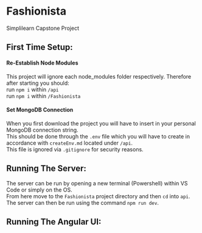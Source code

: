 # Fashionista
Simplilearn Capstone Project

## First Time Setup:

#### Re-Establish Node Modules
This project will ignore each node_modules folder respectively. Therefore after starting you should:  
run ```npm i``` within ```/api```  
run ```npm i``` within ```/Fashionista```  
  
#### Set MongoDB Connection
When you first download the project you will have to insert in your personal MongoDB connection string.  
This should be done through the ```.env``` file which you will have to create in accordance with ```createEnv.md``` located under ```/api```.    
This file is ignored via ```.gitignore``` for security reasons.

## Running The Server:
The server can be run by opening a new terminal (Powershell) within VS Code or simply on the OS.  
From here move to the ```Fashionista``` project directory and then ```cd``` into ```api```.  
The server can then be run using the command ```npm run dev```.  

## Running The Angular UI:

